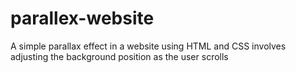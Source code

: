 # parallex-website
A simple parallax effect in a website using HTML and CSS involves adjusting the background position as the user scrolls
